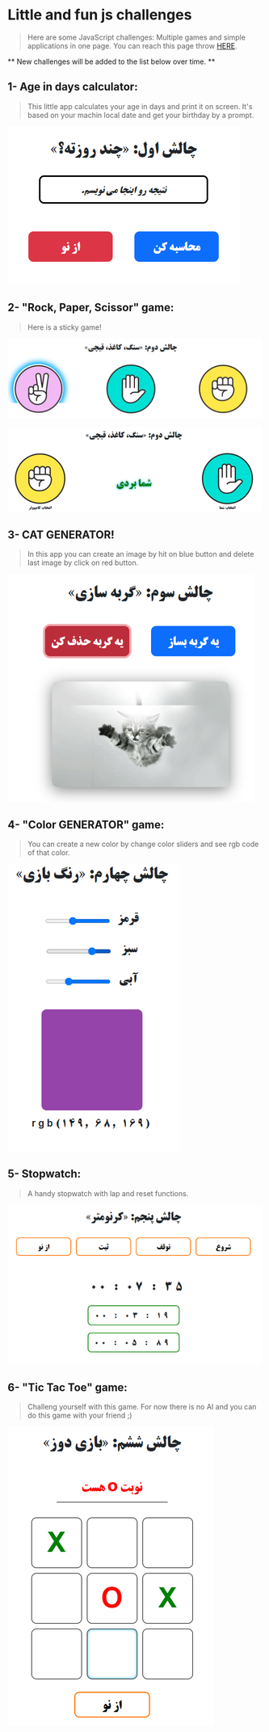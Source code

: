 # Little and fun js challenges
> Here are some JavaScript challenges: Multiple games and simple applications in one page.
> You can reach this page throw [HERE](https://little-and-fun-js-challenges.glitch.me/).

** New challenges will be added to the list below over time. **
## 1- Age in days calculator:
> This little app calculates your age in days and print it on screen. It's based on your machin local date and get your birthday by a prompt.

![](assets/1.png)

## 2- "Rock, Paper, Scissor" game:
> Here is a sticky game!

![](assets/2.png)

![](assets/2-2.png)

## 3- CAT GENERATOR!
> In this app you can create an image by hit on blue button and delete last image by click on red button.

![](assets/3.png)

## 4- "Color GENERATOR" game:
> You can create a new color by change color sliders and see rgb code of that color.

![](assets/4.png)

## 5- Stopwatch:
> A handy stopwatch with lap and reset functions.

![](assets/5.png)

## 6- "Tic Tac Toe" game:
> Challeng yourself with this game. For now there is no AI and you can do this game with your friend ;)

![](assets/6.png)
